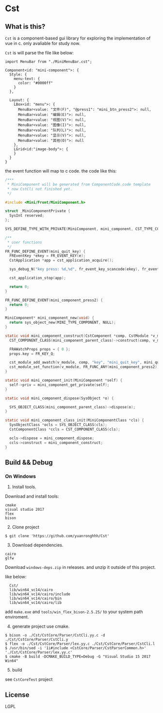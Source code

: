 # Cst

## What is this?

`Cst` is a component-based gui library for exploring the implementation of vue in c.
only avaliable for study now.

`Cst` is will parse the file like below:
```
import MenuBar from "./MiniMenuBar.cst";

Component<id: "mini-component">: {
  Style: {
    menu-text: {
      color: "#0000ff"
    }
  },

  Layout: {
    LBox<id: "menu">: {
      MenuBar<value: "文件(F)", "@press1": "mini_btn_press2">: null,
      MenuBar<value: "编辑(E)">: null,
      MenuBar<value: "视图(V)">: null,
      MenuBar<value: "图像(I)">: null,
      MenuBar<value: "队列(L)">: null,
      MenuBar<value: "显示(V)">: null,
      MenuBar<value: "其他(O)">: null
    },
    LGrid<id:"image-body">: {
    }
  }
}
```

the event function will map to c code.
the code like this:
```c
/***
 * MiniComponent will be generated from ComponentCode.code template
 * now CstCli not finished yet.
 */

#include <Mini/Front/MiniComponent.h>

struct _MiniComponentPrivate {
  SysInt reserved;
};

SYS_DEFINE_TYPE_WITH_PRIVATE(MiniComponent, mini_component, CST_TYPE_COMPONENT);

/**
 * user functions
 */
FR_FUNC_DEFINE_EVENT(mini_quit_key) {
  FREventKey *ekey = FR_EVENT_KEY(e);
  CstApplication *app = cst_application_acquire();

  sys_debug_N("key press: %d,%d", fr_event_key_scancode(ekey), fr_event_key_action(ekey));

  cst_application_stop(app);

  return 0;
}

FR_FUNC_DEFINE_EVENT(mini_component_press2) {
  return 0;
}

MiniComponent* mini_component_new(void) {
  return sys_object_new(MINI_TYPE_COMPONENT, NULL);
}

static void mini_component_construct(CstComponent *comp, CstModule *v_module, CstComponent *v_parent) {
  CST_COMPONENT_CLASS(mini_component_parent_class)->construct(comp, v_module, v_parent);

  FRAWatchProps props = { 0 };
  props.key = FR_KEY_Q;

  cst_module_add_awatch(v_module, comp, "key", "mini_quit_key", mini_quit_key, &props);
  cst_module_set_function(v_module, FR_FUNC_ANY(mini_component_press2));
}

static void mini_component_init(MiniComponent *self) {
  self->priv = mini_component_get_private(self);
}

static void mini_component_dispose(SysObject *o) {

  SYS_OBJECT_CLASS(mini_component_parent_class)->dispose(o);
}

static void mini_component_class_init(MiniComponentClass *cls) {
  SysObjectClass *ocls = SYS_OBJECT_CLASS(cls);
  CstComponentClass *ccls = CST_COMPONENT_CLASS(cls);

  ocls->dispose = mini_component_dispose;
  ccls->construct = mini_component_construct;
}
```

## Build && Debug

### On Windows

1. Install tools.

Download and install tools:
```text
cmake
visual studio 2017
flex
bison
```

2. Clone project

```shell
$ git clone 'https://github.com/yuanronghhh/Cst'
```

3. Download dependencies.

```text
cairo
glfw
```

Download `windows-deps.zip` in releases. and unzip it outside of this project.

like below:
```text
  Cst/
  lib/win64_vc14/cairo
  lib/win64_vc14/cairo/include
  lib/win64_vc14/cairo/bin
  lib/win64_vc14/cairo/lib
```
add `make.exe` and `tools/win_flex_bison-2.5.25/` to your system path enviroment.

4. generate project use cmake.
```shell
$ bison -o ./Cst/CstCore/Parser/CstCli.yy.c -d ./Cst/CstCore/Parser/CstCli.y
$ flex -o ./Cst/CstCore/Parser/lex.yy.c ./Cst/CstCore/Parser/CstCli.l
$ /usr/bin/sed -i '1i#include <CstCore/Parser/CstParserCommon.h>' './Cst/CstCore/Parser/lex.yy.c'
$ cmake -B build -DCMAKE_BUILD_TYPE=Debug -G "Visual Studio 15 2017 Win64"
```

5. build

see `CstCoreTest` project

## License

LGPL
